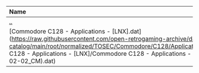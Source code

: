 |Name|Size|
|:---|---:|
|[..](../index.html)|DIR|
|[Commodore C128 - Applications - [LNX].dat](https://raw.githubusercontent.com/open-retrogaming-archive/dat-catalog/main/root/normalized/TOSEC/Commodore/C128/Applications/[LNX]/Commodore C128 - Applications - [LNX]/Commodore C128 - Applications - [LNX] (TOSEC-v2020-02-02_CM).dat)|1256|
